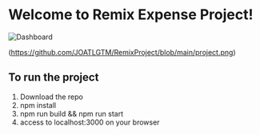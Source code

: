 # Welcome to Remix Expense Project!

![Dashboard]([https://github.com/JOATLGTM/RemixProject/blob/main/public/images/project.png?raw=true])

(https://github.com/JOATLGTM/RemixProject/blob/main/project.png)

## To run the project

1. Download the repo
2. npm install
3. npm run build && npm run start
4. access to localhost:3000 on your browser
